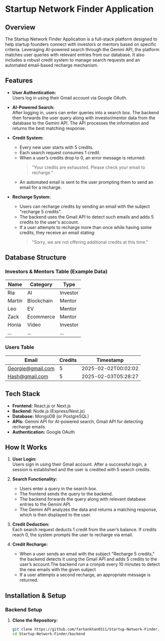 # Startup Network Finder Application

## Overview

The Startup Network Finder Application is a full-stack platform designed to help startup founders connect with investors or mentors based on specific criteria. Leveraging AI-powered search through the Gemini API, the platform matches user queries with relevant entries from our database. It also includes a robust credit system to manage search requests and an automated email-based recharge mechanism.

## Features

- **User Authentication:**  
  Users log in using their Gmail account via Google OAuth.

- **AI-Powered Search:**  
  After logging in, users can enter queries into a search box. The backend then forwards the user query along with investor/mentor data from the database to the Gemini API. The API processes the information and returns the best matching response.

- **Credit System:**  
  - Every new user starts with 5 credits.
  - Each search request consumes 1 credit.
  - When a user’s credits drop to 0, an error message is returned:
    > "Your credits are exhausted. Please check your email to recharge."
  - An automated email is sent to the user prompting them to send an email for a recharge.

- **Recharge System:**  
  - Users can recharge credits by sending an email with the subject "recharge 5 credits".
  - The backend uses the Gmail API to detect such emails and adds 5 credits to the user's account.
  - If a user attempts to recharge more than once while having some credits, they receive an email stating:
    > "Sorry, we are not offering additional credits at this time."

## Database Structure

### Investors & Mentors Table (Example Data)

| Name   | Category   | Type     |
|--------|------------|----------|
| Ria    | AI         | Investor |
| Martin | Blockchain | Mentor   |
| Leo    | EV         | Mentor   |
| Zack   | Ecommerce  | Mentor   |
| Honia  | Video      | Investor |
| ...    | ...        | ...      |

### Users Table

| Email               | Credits | Timestamp               |
|---------------------|---------|-------------------------|
| Georgie@gmail.com   | 5       | 2025-02-02T00:02:02     |
| Hash@gmail.com      | 5       | 2025-02-03T05:28:27     |

## Tech Stack

- **Frontend:** React.js or Next.js
- **Backend:** Node.js (Express/Nest.js)
- **Database:** MongoDB (or PostgreSQL)
- **APIs:** Gemini API for AI-powered search, Gmail API for detecting recharge emails
- **Authentication:** Google OAuth

## How It Works

1. **User Login:**  
   Users sign in using their Gmail account. After a successful login, a session is established and the user is credited with 5 search credits.

2. **Search Functionality:**  
   - Users enter a query in the search box.
   - The frontend sends the query to the backend.
   - The backend forwards the query along with relevant database entries to the Gemini API.
   - The Gemini API analyzes the data and returns a matching response, which is then displayed to the user.

3. **Credit Deduction:**  
   Each search request deducts 1 credit from the user’s balance. If credits reach 0, the system prompts the user to recharge via email.

4. **Credit Recharge:**  
   - When a user sends an email with the subject "Recharge 5 credits," the backend detects it using the Gmail API and adds 5 credits to the user’s account.The backend run a cronjob every 10 minutes to detect the new emails with the given subject
   - If a user attempts a second recharge, an appropriate message is returned.

## Installation & Setup

### Backend Setup

1. **Clone the Repository:**
   ```bash
   git clone https://github.com/farhankhan0511/Startup-Network-Finder.git
   cd Startup-Network-Finder/backend
